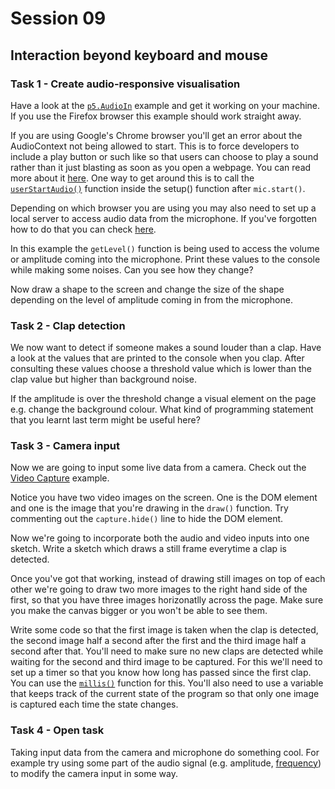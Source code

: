 # Session 09

## Interaction beyond keyboard and mouse 

### Task 1 - Create audio-responsive visualisation

Have a look at the [`p5.AudioIn`](https://p5js.org/reference/#/p5.AudioIn) example and get it working on your machine.  If you use the Firefox browser this example should work straight away.

If you are using Google's Chrome browser you'll get an error about the AudioContext not being allowed to start.  This is to force developers to include a play button or such like so that users can choose to play a sound rather than it just blasting as soon as you open a webpage.  You can read more about it [here](https://developers.google.com/web/updates/2017/09/autoplay-policy-changes#webaudio).  One way to get around this is to call the [`userStartAudio()`](https://p5js.org/reference/#/p5.sound/userStartAudio) function inside the setup() function after `mic.start()`.

Depending on which browser you are using you may also need to set up a local server to access audio data from the microphone.  If you've forgotten how to do that you can check [here](https://github.com/processing/p5.js/wiki/Local-server).

In this example the `getLevel()` function is being used to access the volume or amplitude coming into the microphone.  Print these values to the console while making some noises.  Can you see how they change?  

Now draw a shape to the screen and change the size of the shape depending on the level of amplitude coming in from the microphone.

### Task 2 - Clap detection

We now want to detect if someone makes a sound louder than a clap.  Have a look at the values that are printed to the console when you clap.  After consulting these values choose a threshold value which is lower than the clap value but higher than background noise.  

If the amplitude is over the threshold change a visual element on the page e.g. change the background colour.  What kind of programming statement that you learnt last term might be useful here? 

### Task 3 - Camera input
Now we are going to input some live data from a camera.  Check out the [Video Capture](https://p5js.org/examples/dom-video-capture.html) example.

Notice you have two video images on the screen.  One is the DOM element and one is the image that you're drawing in the `draw()` function.  Try commenting out the `capture.hide()` line to hide the DOM element.

Now we're going to incorporate both the audio and video inputs into one sketch.  Write a sketch which draws a still frame everytime a clap is detected. 

Once you've got that working, instead of drawing still images on top of each other we're going to draw two more images to the right hand side of the first, so that you have three images horizonatlly across the page. Make sure you make the canvas bigger or you won't be able to see them.  

Write some code so that the first image is taken when the clap is detected, the second image half a second after the first and the third image half a second after that.  You'll need to make sure no new claps are detected while waiting for the second and third image to be captured.  For this we'll need to set up a timer so that you know how long has passed since the first clap.  You can use the [```millis()```](https://p5js.org/reference/#/p5/millis) function for this.  You'll also need to use a variable that keeps track of the current state of the program so that only one image is captured each time the state changes.

### Task 4 - Open task 
Taking input data from the camera and microphone do something cool. For example try using some part of the audio signal (e.g. amplitude, [frequency](https://p5js.org/examples/sound-frequency-spectrum.html)) to modify the camera input in some way.

